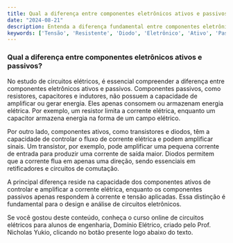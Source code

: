 ```yaml
---
title: Qual a diferença entre componentes eletrônicos ativos e passivos?
date: "2024-08-21"
description: Entenda a diferença fundamental entre componentes eletrônicos ativos e passivos no contexto de circuitos elétricos.
keywords: ['Tensão', 'Resistente', 'Diodo', 'Eletrônico', 'Ativo', 'Passivo', 'Transformador']
---
```


### Qual a diferença entre componentes eletrônicos ativos e passivos?

No estudo de circuitos elétricos, é essencial compreender a diferença entre componentes eletrônicos ativos e passivos. Componentes passivos, como resistores, capacitores e indutores, não possuem a capacidade de amplificar ou gerar energia. Eles apenas consomem ou armazenam energia elétrica. Por exemplo, um resistor limita a corrente elétrica, enquanto um capacitor armazena energia na forma de um campo elétrico.

Por outro lado, componentes ativos, como transistores e diodos, têm a capacidade de controlar o fluxo de corrente elétrica e podem amplificar sinais. Um transistor, por exemplo, pode amplificar uma pequena corrente de entrada para produzir uma corrente de saída maior. Diodos permitem que a corrente flua em apenas uma direção, sendo essenciais em retificadores e circuitos de comutação.

A principal diferença reside na capacidade dos componentes ativos de controlar e amplificar a corrente elétrica, enquanto os componentes passivos apenas respondem à corrente e tensão aplicadas. Essa distinção é fundamental para o design e análise de circuitos eletrônicos.

Se você gostou deste conteúdo, conheça o curso online de circuitos elétricos para alunos de engenharia, Domínio Elétrico, criado pelo Prof. Nicholas Yukio, clicando no botão presente logo abaixo do texto.